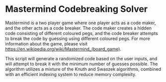 # Mastermind Codebreaking Solver
Mastermind is a two player game where one player acts as a code maker, and the other acts as a code breaker. The code maker creates a hidden code consisting of
different coloured pegs, and the code breaker attempts to break the code by guessing using different coloured pegs. For more information about the game, please visit
https://en.wikipedia.org/wiki/Mastermind_(board_game).

This script will generate a randomized code based on the user inputs, and will attempt to break it with the minimum number of guesses possible. The algorithm utilizes
a mixture of the Knuth and Swaszek algorithms, combined with an efficient indexing system to reduce memory complexity.
